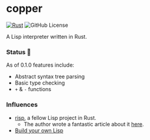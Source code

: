 # copper
[![Rust](https://img.shields.io/badge/Rust-orange.svg?e&logo=rust&logoColor=white)](#)
![GitHub License](https://img.shields.io/github/license/sebastian-j-ibanez/shash?color=blue)

A Lisp interpreter written in Rust.

### Status 🚧

As of 0.1.0 features include:
- Abstract syntax tree parsing
- Basic type checking
- `+` & `-` functions

### Influences
- [risp](https://github.com/stopachka/risp?tab=readme-ov-file), a fellow Lisp project in Rust.
  - The author wrote a fantastic article about it [here](https://stopa.io/post/222).
- [Build your own Lisp](https://www.buildyourownlisp.com/)
